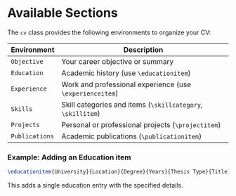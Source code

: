 # Available Sections

The `cv` class provides the following environments to organize your CV:

| Environment | Description |
|--------------|----------------------------------------------|
| `Objective` | Your career objective or summary |
| `Education` | Academic history (use `\educationitem`) |
| `Experience` | Work and professional experience (use `\experienceitem`) |
| `Skills` | Skill categories and items (`\skillcategory`, `\skillitem`) |
| `Projects` | Personal or professional projects (`\projectitem`) |
| `Publications` | Academic publications (`\publicationitem`) |

### Example: Adding an Education item

```latex
\educationitem{University}{Location}{Degree}{Years}{Thesis Type}{Title}
```

This adds a single education entry with the specified details.
